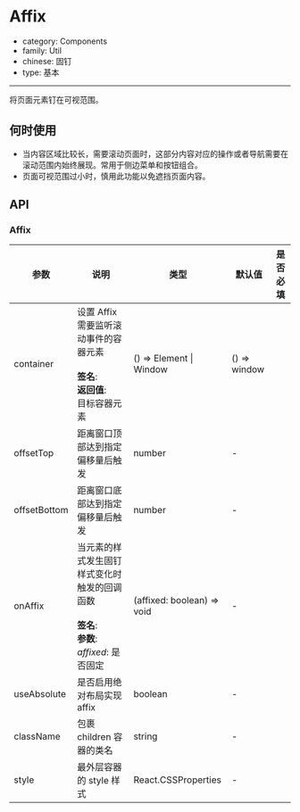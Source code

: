 # Affix

-   category: Components
-   family: Util
-   chinese: 固钉
-   type: 基本

---

将页面元素钉在可视范围。

## 何时使用

-   当内容区域比较长，需要滚动页面时，这部分内容对应的操作或者导航需要在滚动范围内始终展现。常用于侧边菜单和按钮组合。
-   页面可视范围过小时，慎用此功能以免遮挡页面内容。

## API

### Affix

| 参数         | 说明                                                                                                  | 类型                       | 默认值        | 是否必填 |
| ------------ | ----------------------------------------------------------------------------------------------------- | -------------------------- | ------------- | -------- |
| container    | 设置 Affix 需要监听滚动事件的容器元素<br/><br/>**签名**:<br/>**返回值**:<br/>目标容器元素             | () => Element \| Window    | () =\> window |          |
| offsetTop    | 距离窗口顶部达到指定偏移量后触发                                                                      | number                     | -             |          |
| offsetBottom | 距离窗口底部达到指定偏移量后触发                                                                      | number                     | -             |          |
| onAffix      | 当元素的样式发生固钉样式变化时触发的回调函数<br/><br/>**签名**:<br/>**参数**:<br/>_affixed_: 是否固定 | (affixed: boolean) => void | -             |          |
| useAbsolute  | 是否启用绝对布局实现 affix                                                                            | boolean                    | -             |          |
| className    | 包裹 children 容器的类名                                                                              | string                     | -             |          |
| style        | 最外层容器的 style 样式                                                                               | React.CSSProperties        | -             |          |
